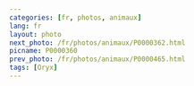 ```yaml
---
categories: [fr, photos, animaux]
lang: fr
layout: photo
next_photo: /fr/photos/animaux/P0000362.html
picname: P0000360
prev_photo: /fr/photos/animaux/P0000465.html
tags: [Oryx]
---
```


